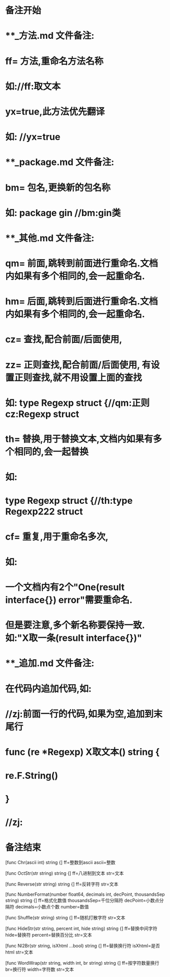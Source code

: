 # 备注开始
# **_方法.md 文件备注:
# ff= 方法,重命名方法名称
# 如://ff:取文本
#
# yx=true,此方法优先翻译
# 如: //yx=true

# **_package.md 文件备注:
# bm= 包名,更换新的包名称 
# 如: package gin //bm:gin类

# **_其他.md 文件备注:
# qm= 前面,跳转到前面进行重命名.文档内如果有多个相同的,会一起重命名.
# hm= 后面,跳转到后面进行重命名.文档内如果有多个相同的,会一起重命名.
# cz= 查找,配合前面/后面使用,
# zz= 正则查找,配合前面/后面使用, 有设置正则查找,就不用设置上面的查找
# 如: type Regexp struct {//qm:正则 cz:Regexp struct
#
# th= 替换,用于替换文本,文档内如果有多个相同的,会一起替换
# 如:
# type Regexp struct {//th:type Regexp222 struct
#
# cf= 重复,用于重命名多次,
# 如: 
# 一个文档内有2个"One(result interface{}) error"需要重命名.
# 但是要注意,多个新名称要保持一致. 如:"X取一条(result interface{})"

# **_追加.md 文件备注:
# 在代码内追加代码,如:
# //zj:前面一行的代码,如果为空,追加到末尾行
# func (re *Regexp) X取文本() string { 
# re.F.String()
# }
# //zj:
# 备注结束

[func Chr(ascii int) string {]
ff=整数到ascii
ascii=整数

[func OctStr(str string) string {]
ff=八进制到文本
str=文本

[func Reverse(str string) string {]
ff=反转字符
str=文本

[func NumberFormat(number float64, decimals int, decPoint, thousandsSep string) string {]
ff=格式化数值
thousandsSep=千位分隔符
decPoint=小数点分隔符
decimals=小数点个数
number=数值

[func Shuffle(str string) string {]
ff=随机打散字符
str=文本

[func HideStr(str string, percent int, hide string) string {]
ff=替换中间字符
hide=替换符
percent=替换百分比
str=文本

[func Nl2Br(str string, isXhtml ...bool) string {]
ff=替换换行符
isXhtml=是否html
str=文本

[func WordWrap(str string, width int, br string) string {]
ff=按字符数量换行
br=换行符
width=字符数
str=文本
